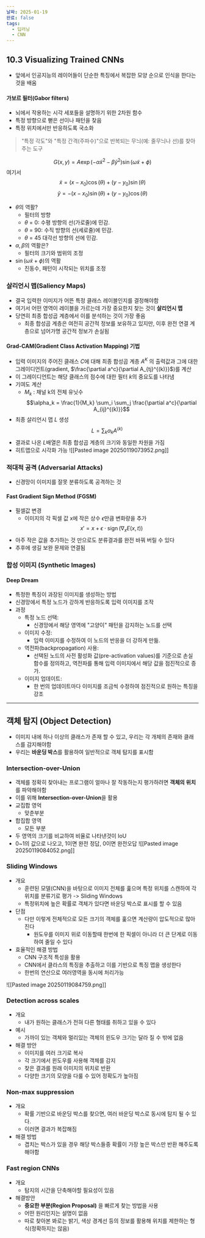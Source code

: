 ```yaml
---
날짜: 2025-01-19
완료: false
tags:
  - 딥러닝
  - CNN
---
```


## 10.3 Visualizing Trained CNNs
- 앞에서 인공지능의 레이어들이 단순한 특징에서 복잡한 모양 순으로 인식을 한다는 것을 배움

#### 가보르 필터(Gabor filters)
- 뇌에서 작용하는 시각 세포들을 설명하기 위한 2차원 함수
- 특정 방향으로 뻗은 선이나 패턴을 찾음
- 특정 위치에서만 반응하도록 국소화
>"특정 각도"와 "특정 간격(주파수)"으로 반복되는 무늬(예: 줄무늬나 선)를 찾아주는 도구

$$G(x, y) = A \exp(-\alpha \tilde{x}^2 - \beta \tilde{y}^2) \sin(\omega \tilde{x} + \phi)
$$
여기서
$$\tilde{x} = (x - x_0) \cos(\theta) + (y - y_0) \sin(\theta)
$$
$$\tilde{y} = -(x - x_0) \sin(\theta) + (y - y_0) \cos(\theta)
$$
- $\theta$의 역활?
	- 필터의 방향
	- $\theta$ = 0: 수평 방향의 선(가로줄)에 민감.
	- $\theta$ = 90: 수직 방향의 선(세로줄)에 민감.
	- $\theta$ = 45 대각선 방향의 선에 민감.
- $\alpha, \beta$의 역활은?
	- 필터의 크기와 범위의 조정
- $\sin(\omega \tilde{x} + \phi)$의 역활
	- 진동수, 패턴이 시작되는 위치를 조정


### 살리언시 맵(Saliency Maps)
- 결국 입력한 이미지가 어뜬 특정 클래스 레이블인지를 결정해야함
- 여기서 어떤 영역이 레이블을 가르는데 가장 중요한지 찾는 것이 **살리언시 맵**
- 당연히 최종 합성곱 계층에서 이를 분석하는 것이 가장 좋음
	- 최종 합성곱 계층은 여전히 공간적 정보를 보유하고 있지만, 이후 완전 연결 계층으로 넘어가명 공간적 정보가 손실됨
#### Grad-CAM(Gradient Class Activation Mapping) 기법
- 입력 이미지의 주어진 클래스 $C$에 대해 최종 합성곱 계층 $A^{K}$ 의 출력값과 그에 대한 그레이디언트(gradient, $\frac{\partial a^c}{\partial A_{tj}^{(k)}}$)를 계산
- 이 그레이디언트는 해당 클래스의 점수에 대한 필터 $k$의 중요도를 나타냄
- 기여도 계산
	- $M_k$ : 채널 k의 전체 유닛수
$$\alpha_k = \frac{1}{M_k} \sum_i \sum_j \frac{\partial a^c}{\partial A_{ij}^{(k)}}$$
- 최종 살리언시 맵 $L$ 생성
$$L = \sum_k \alpha_k A^{(k)}$$
- 결과로 나온 $L$배열은 최종 합성곱 계층의 크기와 동일한 차원을 가짐
- 히트맵으로 시각화 가능
![[Pasted image 20250119073952.png]]

### 적대적 공격 (Adversarial Attacks)
- 신경망이 이미지를 잘못 분류하도록 공격하는 것
#### Fast Gradient Sign Method (FGSM)
- 필셀값 변경
	- 이미지의 각 픽셀 값 x에 작은 상수 $\epsilon$만큼 변화량을 추가
$$x' = x + \epsilon \cdot \operatorname{sign}(\nabla_x E(x, t))$$
- 아주 작은 값을 추가하는 것 만으로도 분류결과를 완전 바꿔 버릴 수 있다
- 추후에 생길 보완 문제와 연결됨

### 합성 이미지 (Synthetic Images)
#### Deep Dream
- 특정한 특징이 과장된 이미지를 생성하는 방법
- 신경망에서 특정 노드가 강하게 반응하도록 입력 이미지를 조작
- 과정
    - 특정 노드 선택:
        - 신경망에서 해당 영역에 "고양이" 패턴을 감지하는 노드를 선택
    - 이미지 수정:
        - 입력 이미지를 수정하여 이 노드의 반응을 더 강하게 만듦.
    - 역전파(backpropagation) 사용:
        - 선택된 노드의 사전 활성화 값(pre-activation values)를 기준으로 손실 함수를 정의하고, 역전파를 통해 입력 이미지에서 해당 값을 점진적으로 증가.
    - 이미지 업데이트:
        - 한 번의 업데이트마다 이미지를 조금씩 수정하여 점진적으로 원하는 특징을 강조

---

## 객체 탐지 (Object Detection)
- 이미지 내에 하나 이상의 클래스가 존재 할 수 있고, 우리는 각 개체의 존재와 클래스를 감지해야함
- 우리는 **바운딩 박스**를 활용하여 일반적으로 객체 탐지를 표시함
### Intersection-over-Union
- 객체를 정확히 찾아내는 프로그램이 얼마나 잘 작동하는지 평가하려면 **객체의 위치**를 파악해야함
- 이를 위해 **Intersection-over-Union**을 활용
- 교집합 영억
	- 맞춘부분
- 합집합 영역
	- 모든 부분
- 두 영역의 크기를 비교하여 비율로 나타낸것이 IoU
- 0~1의 값으로 나오고, 1이면 완전 정답, 0이면 완전오답
![[Pasted image 20250119084052.png]]

### Sliding Windows
- 개요
	- 훈련된 모델(CNN)을 바탕으로 이미지 전체를 훑으며 특정 위치를 스캔하여 각 위치를 분류기로 평가 -> Sliding Windows
	- 특정위치에 높은 확률로 객체가 있다면 바운딩 박스로 표시를 할 수 있음
- 단점
	- 다만 이렇게 전체적으로 모든 크기의 객체를 훑으면 계산량이 압도적으로 많아진다
		- 원도우를 이미지 위로 이동할때 한번에 한 픽셀이 아니라 더 큰 단계로 이동하여 줄일 수 있다
- 효율적인 해결 방법
	- CNN 구조적 특성을 활용
	- CNN에서 클라스의 특징을 추출하고 이를 기반으로 특징 맵을 생성한다
	- 한번의 연산으로 여러영역을 동시에 처리가능

![[Pasted image 20250119084759.png]]

### Detection across scales
- 개요
	- 내가 원하는 클래스가 전혀 다른 형태를 취하고 있을 수 있다
- 예시
	- 가까이 있는 객체와 멀리있는 객체의 윈도우 크기는 달라 질 수 밖에 없음
- 해결 방안
	- 이미지를 여러 크기로 복사
	- 각 크기에서 윈도우를 사용해 객체를 감지
	- 찾은 결과를 원래 이미지의 위치로 반환
	- 다양한 크기의 모양을 다룰 수 있어 정확도가 높아짐
### Non-max suppression
- 개요
	- 확률 기반으로 바운딩 박스를 찾으면, 여러 바운딩 박스로 동시에 탐지 될 수 있다.
	- 이러면 결과가 복잡해짐
- 해결 방법
	- 겹치는 박스가 있을 경우 해당 박스들중 확률이 가장 높은 박스만 반환 해주도록 해야함

### Fast region CNNs
- 개요
	- 탐지의 시간을 단축해야할 필요성이 있음
- 해결방안
	- **중요한 부분(Region Proposal)** 을 빠르게 찾는 방법을 사용
	- 어떤 원리인지는 설명이 없음
	- 따로 찾아본 봐로는 밝기, 색상 경계선 등의 정보를 활용해 위치를 제한하는 형식(정확하지는 않음)